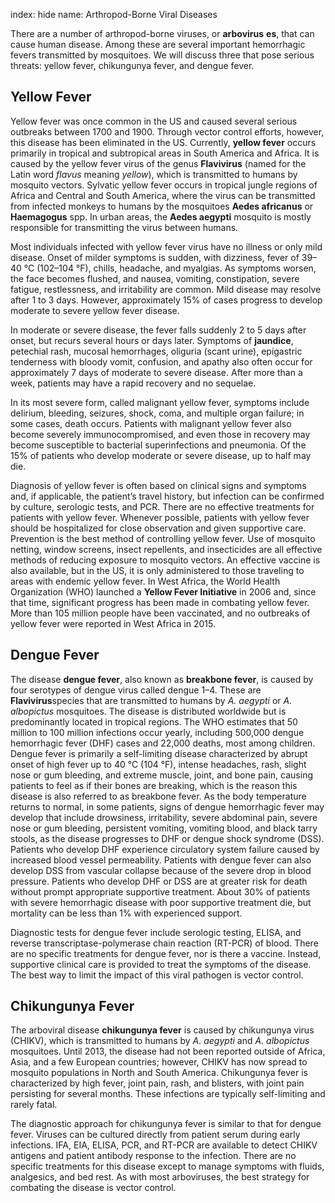 index: hide
name: Arthropod-Borne Viral Diseases

There are a number of arthropod-borne viruses, or  **arbovirus** **es**, that can cause human disease. Among these are several important hemorrhagic fevers transmitted by mosquitoes. We will discuss three that pose serious threats: yellow fever, chikungunya fever, and dengue fever.

## Yellow Fever

Yellow fever was once common in the US and caused several serious outbreaks between 1700 and 1900. Through vector control efforts, however, this disease has been eliminated in the US. Currently,  **yellow fever** occurs primarily in tropical and subtropical areas in South America and Africa. It is caused by the yellow fever virus of the genus  **Flavivirus** (named for the Latin word  *flavus* meaning  *yellow*), which is transmitted to humans by mosquito vectors. Sylvatic yellow fever occurs in tropical jungle regions of Africa and Central and South America, where the virus can be transmitted from infected monkeys to humans by the mosquitoes  **Aedes africanus** or  **Haemagogus** spp. In urban areas, the  **Aedes aegypti** mosquito is mostly responsible for transmitting the virus between humans.

Most individuals infected with yellow fever virus have no illness or only mild disease. Onset of milder symptoms is sudden, with dizziness, fever of 39–40 °C (102–104 °F), chills, headache, and myalgias. As symptoms worsen, the face becomes flushed, and nausea, vomiting, constipation, severe fatigue, restlessness, and irritability are common. Mild disease may resolve after 1 to 3 days. However, approximately 15% of cases progress to develop moderate to severe yellow fever disease.

In moderate or severe disease, the fever falls suddenly 2 to 5 days after onset, but recurs several hours or days later. Symptoms of  **jaundice**, petechial rash, mucosal hemorrhages, oliguria (scant urine), epigastric tenderness with bloody vomit, confusion, and apathy also often occur for approximately 7 days of moderate to severe disease. After more than a week, patients may have a rapid recovery and no sequelae.

In its most severe form, called malignant yellow fever, symptoms include delirium, bleeding, seizures, shock, coma, and multiple organ failure; in some cases, death occurs. Patients with malignant yellow fever also become severely immunocompromised, and even those in recovery may become susceptible to bacterial superinfections and pneumonia. Of the 15% of patients who develop moderate or severe disease, up to half may die.

Diagnosis of yellow fever is often based on clinical signs and symptoms and, if applicable, the patient’s travel history, but infection can be confirmed by culture, serologic tests, and PCR. There are no effective treatments for patients with yellow fever. Whenever possible, patients with yellow fever should be hospitalized for close observation and given supportive care. Prevention is the best method of controlling yellow fever. Use of mosquito netting, window screens, insect repellents, and insecticides are all effective methods of reducing exposure to mosquito vectors. An effective vaccine is also available, but in the US, it is only administered to those traveling to areas with endemic yellow fever. In West Africa, the World Health Organization (WHO) launched a  **Yellow Fever Initiative** in 2006 and, since that time, significant progress has been made in combating yellow fever. More than 105 million people have been vaccinated, and no outbreaks of yellow fever were reported in West Africa in 2015.

## Dengue Fever

The disease  **dengue fever**, also known as  **breakbone fever**, is caused by four serotypes of dengue virus called dengue 1–4. These are  **Flavivirus**species that are transmitted to humans by  *A. aegypti* or  *A. albopictus* mosquitoes. The disease is distributed worldwide but is predominantly located in tropical regions. The WHO estimates that 50 million to 100 million infections occur yearly, including 500,000 dengue hemorrhagic fever (DHF) cases and 22,000 deaths, most among children. Dengue fever is primarily a self-limiting disease characterized by abrupt onset of high fever up to 40 °C (104 °F), intense headaches, rash, slight nose or gum bleeding, and extreme muscle, joint, and bone pain, causing patients to feel as if their bones are breaking, which is the reason this disease is also referred to as breakbone fever. As the body temperature returns to normal, in some patients, signs of dengue hemorrhagic fever may develop that include drowsiness, irritability, severe abdominal pain, severe nose or gum bleeding, persistent vomiting, vomiting blood, and black tarry stools, as the disease progresses to DHF or dengue shock syndrome (DSS). Patients who develop DHF experience circulatory system failure caused by increased blood vessel permeability. Patients with dengue fever can also develop DSS from vascular collapse because of the severe drop in blood pressure. Patients who develop DHF or DSS are at greater risk for death without prompt appropriate supportive treatment. About 30% of patients with severe hemorrhagic disease with poor supportive treatment die, but mortality can be less than 1% with experienced support.

Diagnostic tests for dengue fever include serologic testing, ELISA, and reverse transcriptase-polymerase chain reaction (RT-PCR) of blood. There are no specific treatments for dengue fever, nor is there a vaccine. Instead, supportive clinical care is provided to treat the symptoms of the disease. The best way to limit the impact of this viral pathogen is vector control.

## Chikungunya Fever

The arboviral disease  **chikungunya fever** is caused by chikungunya virus (CHIKV), which is transmitted to humans by  *A. aegypti* and  *A. albopictus* mosquitoes. Until 2013, the disease had not been reported outside of Africa, Asia, and a few European countries; however, CHIKV has now spread to mosquito populations in North and South America. Chikungunya fever is characterized by high fever, joint pain, rash, and blisters, with joint pain persisting for several months. These infections are typically self-limiting and rarely fatal.

The diagnostic approach for chikungunya fever is similar to that for dengue fever. Viruses can be cultured directly from patient serum during early infections. IFA, EIA, ELISA, PCR, and RT-PCR are available to detect CHIKV antigens and patient antibody response to the infection. There are no specific treatments for this disease except to manage symptoms with fluids, analgesics, and bed rest. As with most arboviruses, the best strategy for combating the disease is vector control.
